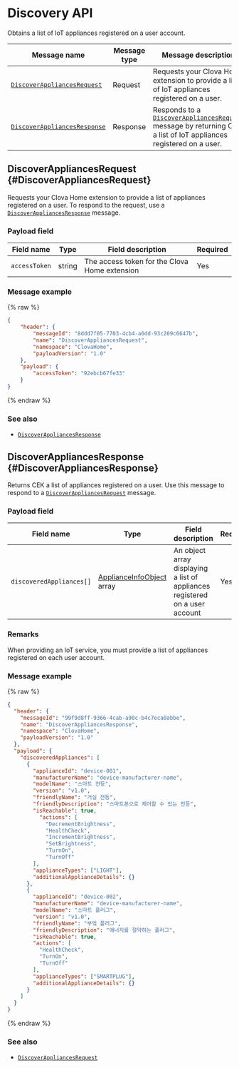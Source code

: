 # Discovery API

Obtains a list of IoT appliances registered on a user account.

| Message name         | Message type  | Message description                                   |
|------------------|-----------|---------------------------------------------|
| [`DiscoverAppliancesRequest`](#DiscoverAppliancesRequest)   | Request  | Requests your Clova Home extension to provide a list of IoT appliances registered on a user.             |
| [`DiscoverAppliancesResponse`](#DiscoverAppliancesResponse) | Response | Responds to a [`DiscoverAppliancesRequest`](#DiscoverAppliancesRequest) message by returning CEK a list of IoT appliances registered on a user. |

## DiscoverAppliancesRequest {#DiscoverAppliancesRequest}
Requests your Clova Home extension to provide a list of appliances registered on a user. To respond to the request, use a [`DiscoverAppliancesResponse`](#DiscoverAppliancesResponse) message.

### Payload field

| Field name       | Type    | Field description                     | Required |
|---------------|---------|-----------------------------|---------|
| `accessToken`   | string  | The access token for the Clova Home extension  | Yes     |

### Message example

{% raw %}
```json
{
    "header": {
        "messageId": "8ddd7f05-7703-4cb4-a6dd-93c209c6647b",
        "name": "DiscoverAppliancesRequest",
        "namespace": "ClovaHome",
        "payloadVersion": "1.0"
    },
    "payload": {
        "accessToken": "92ebcb67fe33"
    }
}
```
{% endraw %}

### See also
* [`DiscoverAppliancesResponse`](#DiscoverAppliancesResponse)

## DiscoverAppliancesResponse {#DiscoverAppliancesResponse}
Returns CEK a list of appliances registered on a user. Use this message to respond to a [`DiscoverAppliancesRequest`](#DiscoverAppliancesRequest) message.

### Payload field

| Field name       | Type    | Field description                     | Required |
|---------------|---------|-----------------------------|---------|
| `discoveredAppliances[]`  | [ApplianceInfoObject](/CEK/References/ClovaHomeInterface/Shared_Objects.md#ApplianceInfoObject) array  | An object array displaying a list of appliances registered on a user account          | Yes    |

### Remarks
When providing an IoT service, you must provide a list of appliances registered on each user account.

### Message example

{% raw %}
```json
{
  "header": {
    "messageId": "99f9d8ff-9366-4cab-a90c-b4c7eca0abbe",
    "name": "DiscoverAppliancesResponse",
    "namespace": "ClovaHome",
    "payloadVersion": "1.0"
  },
  "payload": {
    "discoveredAppliances": [
      {
        "applianceId": "device-001",
        "manufacturerName": "device-manufacturer-name",
        "modelName": "스마트 전등",
        "version": "v1.0",
        "friendlyName": "거실 전등",
        "friendlyDescription": "스마트폰으로 제어할 수 있는 전등",
        "isReachable": true,
          "actions": [
            "DecrementBrightness",
            "HealthCheck",
            "IncrementBrightness",
            "SetBrightness",
            "TurnOn",
            "TurnOff"
        ],
        "applianceTypes": ["LIGHT"],
        "additionalApplianceDetails": {}
      },
      {
        "applianceId": "device-002",
        "manufacturerName": "device-manufacturer-name",
        "modelName": "스마트 플러그",
        "version": "v1.0",
        "friendlyName": "부엌 플러그",
        "friendlyDescription": "에너지를 절약하는 플러그",
        "isReachable": true,
        "actions": [
          "HealthCheck",
          "TurnOn",
          "TurnOff"
        ],
        "applianceTypes": ["SMARTPLUG"],
        "additionalApplianceDetails": {}
      }
    ]
  }
}
```
{% endraw %}

### See also
* [`DiscoverAppliancesRequest`](#DiscoverAppliancesRequest)